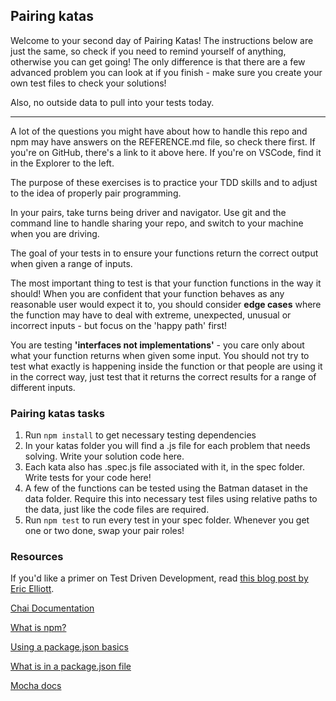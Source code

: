 ## Pairing katas

Welcome to your second day of Pairing Katas! The instructions below are just the same, so check if you need to remind yourself of anything, otherwise you can get going! The only difference is that there are a few advanced problem you can look at if you finish - make sure you create your own test files to check your solutions!

Also, no outside data to pull into your tests today.

***

A lot of the questions you might have about how to handle this repo and npm may have answers on the REFERENCE.md file, so check there first. If you're on GitHub, there's a link to it above here. If you're on VSCode, find it in the Explorer to the left.

The purpose of these exercises is to practice your TDD skills and to adjust to the idea of properly pair programming. 

In your pairs, take turns being driver and navigator. Use git and the command line to handle sharing your repo, and switch to your machine when you are driving.

The goal of your tests in to ensure your functions return the correct output when given a range of inputs.

The most important thing to test is that your function functions in the way it should! When you are confident that your function behaves as any reasonable user would expect it to, you should consider **edge cases** where the function may have to deal with extreme, unexpected, unusual or incorrect inputs - but focus on the 'happy path' first!

You are testing **'interfaces not implementations'** - you care only about what your function returns when given some input. You should not try to test what exactly is happening inside the function or that people are using it in the correct way, just test that it returns the correct results for a range of different inputs.

### Pairing katas tasks

1. Run `npm install` to get necessary testing dependencies
2. In your katas folder you will find a .js file for each problem that needs solving. Write your solution code here.
3. Each kata also has .spec.js file associated with it, in the spec folder. Write tests for your code here!
4. A few of the functions can be tested using the Batman dataset in the data folder. Require this into necessary test files using relative paths to the data, just like the code files are required.
4. Run `npm test` to run every test in your spec folder. Whenever you get one or two done, swap your pair roles!

### Resources

If you'd like a primer on Test Driven Development, read [this blog post by Eric Elliott](https://medium.com/javascript-scene/what-every-unit-test-needs-f6cd34d9836d).

[Chai Documentation](http://chaijs.com/api/bdd/)

[What is npm?](https://docs.npmjs.com/getting-started/what-is-npm)

[Using a package.json basics](https://docs.npmjs.com/getting-started/using-a-package.json)

[What is in a package.json file](https://docs.npmjs.com/files/package.json)

[Mocha docs](https://mochajs.org/)
